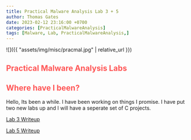 ```yaml
---
title: Practical Malware Analysis Lab 3 + 5
author: Thomas Gates
date: 2023-02-12 23:16:00 +0700
categories: [PracticalMalwareAnalysis]
tags: [Malware, Lab, PracticalMalwareAnalysis,]
---
```

![]({{ "assets/img/misc/pracmal.jpg" | relative_url }})
## **<span style='color:#ff5555'>Practical Malware Analysis Labs</span>**

## **<span style='color:#ff5555'>Where have I been?</span>**

Hello, Its been a while. I have been working on things I promise. I have put two new labs up and I will have a seperate set of C projects. 

[Lab 3 Writeup](https://github.com/thegatesofthomas/PracticalMalwareAnalysisAnswers/blob/master/Lab3/Lab3Writeup.md)

[Lab 5 Writeup](https://github.com/thegatesofthomas/PracticalMalwareAnalysisAnswers/blob/master/Lab5/Lab5Writeup.md)




